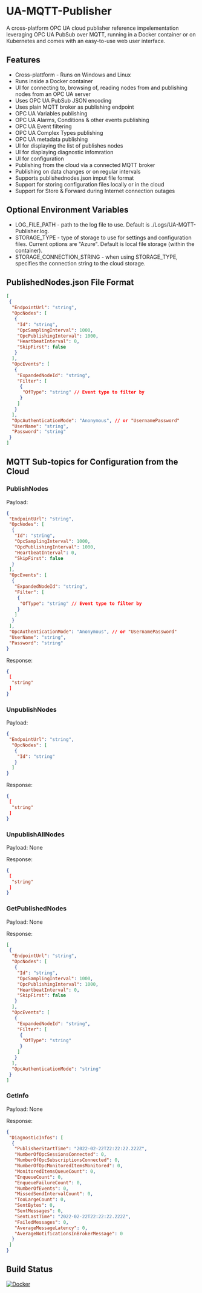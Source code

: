 # UA-MQTT-Publisher
A cross-platform OPC UA cloud publisher reference impelementation leveraging OPC UA PubSub over MQTT, running in a Docker container or on Kubernetes and comes with an easy-to-use web user interface.

## Features
* Cross-plattform - Runs on Windows and Linux
* Runs inside a Docker container
* UI for connecting to, browsing of, reading nodes from and publishing nodes from an OPC UA server
* Uses OPC UA PubSub JSON encoding
* Uses plain MQTT broker as publishing endpoint
* OPC UA Variables publishing
* OPC UA Alarms, Conditions & other events publishing
* OPC UA Event filtering
* OPC UA Complex Types publishing
* OPC UA metadata publishing
* UI for displaying the list of publishes nodes
* UI for diaplaying diagnostic infomration
* UI for configuration
* Publishing from the cloud via a connected MQTT broker
* Publishing on data changes or on regular intervals
* Supports publishednodes.json imput file format
* Support for storing configuration files locally or in the cloud
* Support for Store & Forward during Internet connection outages

## Optional Environment Variables
* LOG_FILE_PATH - path to the log file to use. Default is ./Logs/UA-MQTT-Publisher.log.
* STORAGE_TYPE - type of storage to use for settings and configuration files. Current options are "Azure". Default is local file storage (within the container).
* STORAGE_CONNECTION_STRING - when using STORAGE_TYPE, specifies the connection string to the cloud storage.

## PublishedNodes.json File Format

```json
[
 {
  "EndpointUrl": "string",
  "OpcNodes": [
   {
    "Id": "string",
    "OpcSamplingInterval": 1000,
    "OpcPublishingInterval": 1000,
    "HeartbeatInterval": 0,
    "SkipFirst": false
   }
  ],
  "OpcEvents": [
   {
    "ExpandedNodeId": "string",
    "Filter": [
     {
      "OfType": "string" // Event type to filter by
     }
    ]
   }
  ],
  "OpcAuthenticationMode": "Anonymous", // or "UsernamePassword"
  "UserName": "string",
  "Password": "string"
 }
]
```

## MQTT Sub-topics for Configuration from the Cloud

### PublishNodes

Payload:
```json
{
 "EndpointUrl": "string",
 "OpcNodes": [
  {
   "Id": "string",
   "OpcSamplingInterval": 1000,
   "OpcPublishingInterval": 1000,
   "HeartbeatInterval": 0,
   "SkipFirst": false
  }
 ],
 "OpcEvents": [
  {
   "ExpandedNodeId": "string",
   "Filter": [
    {
     "OfType": "string" // Event type to filter by
    }
   ]
  }
 ],
 "OpcAuthenticationMode": "Anonymous", // or "UsernamePassword"
 "UserName": "string",
 "Password": "string"
}
```

Response:
```json
{
 [
  "string"
 ]
}
```

### UnpublishNodes

Payload:
```json
{
 "EndpointUrl": "string",
  "OpcNodes": [
   {
	"Id": "string"
   }
  ]
}
```

Response:
```json
{
 [
  "string"
 ]
}
```

### UnpublishAllNodes

Payload: None

Response:
```json
{
 [
  "string"
 ]
}
```

### GetPublishedNodes

Payload: None

Response:
```json
[
 {
  "EndpointUrl": "string",
  "OpcNodes": [
   {
    "Id": "string",
    "OpcSamplingInterval": 1000,
    "OpcPublishingInterval": 1000,
    "HeartbeatInterval": 0,
    "SkipFirst": false
   }
  ],
  "OpcEvents": [
   {
    "ExpandedNodeId": "string",
    "Filter": [
     {
      "OfType": "string"
     }
    ]
   }
  ],
  "OpcAuthenticationMode": "string"
 }
]
```

### GetInfo

Payload: None

Response:
```json
{
 "DiagnosticInfos": [
  {
   "PublisherStartTime": "2022-02-22T22:22:22.222Z",
   "NumberOfOpcSessionsConnected": 0,
   "NumberOfOpcSubscriptionsConnected": 0,
   "NumberOfOpcMonitoredItemsMonitored": 0,
   "MonitoredItemsQueueCount": 0,
   "EnqueueCount": 0,
   "EnqueueFailureCount": 0,
   "NumberOfEvents": 0,
   "MissedSendIntervalCount": 0,
   "TooLargeCount": 0,
   "SentBytes": 0,
   "SentMessages": 0,
   "SentLastTime": "2022-02-22T22:22:22.222Z",
   "FailedMessages": 0,
   "AverageMessageLatency": 0,
   "AverageNotificationsInBrokerMessage": 0
  }
 ]
}
```

## Build Status

[![Docker](https://github.com/barnstee/UA-MQTT-Publisher/actions/workflows/docker-publish.yml/badge.svg)](https://github.com/barnstee/UA-MQTT-Publisher/actions/workflows/docker-publish.yml)
